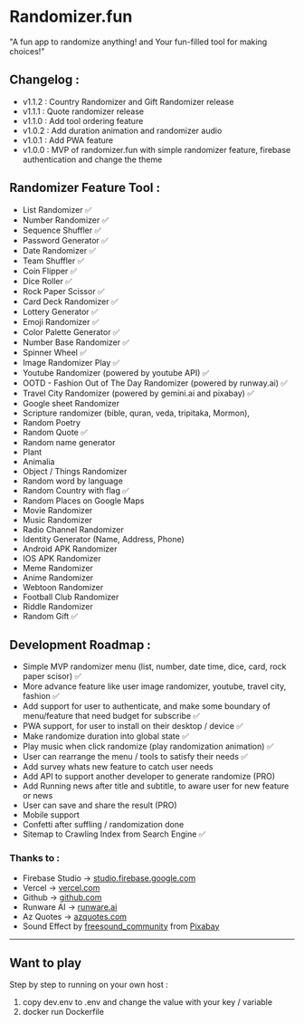 # Randomizer.fun

"A fun app to randomize anything! and Your fun-filled tool for making choices!"

## Changelog :

- v1.1.2 : Country Randomizer and Gift Randomizer release
- v1.1.1 : Quote randomizer release
- v1.1.0 : Add tool ordering feature
- v1.0.2 : Add duration animation and randomizer audio
- v1.0.1 : Add PWA feature
- v1.0.0 : MVP of randomizer.fun with simple randomizer feature, firebase authentication and change the theme

## Randomizer Feature Tool :

- List Randomizer ✅
- Number Randomizer ✅
- Sequence Shuffler ✅
- Password Generator ✅
- Date Randomizer ✅
- Team Shuffler ✅
- Coin Flipper ✅
- Dice Roller ✅
- Rock Paper Scissor ✅
- Card Deck Randomizer ✅
- Lottery Generator ✅
- Emoji Randomizer ✅
- Color Palette Generator ✅
- Number Base Randomizer ✅
- Spinner Wheel ✅
- Image Randomizer Play ✅
- Youtube Randomizer (powered by youtube API) ✅
- OOTD - Fashion Out of The Day Randomizer (powered by runway.ai) ✅
- Travel City Randomizer (powered by gemini.ai and pixabay) ✅
- Google sheet Randomizer
- Scripture randomizer (bible, quran, veda, tripitaka, Mormon),
- Random Poetry
- Random Quote ✅
- Random name generator
- Plant
- Animalia
- Object / Things Randomizer
- Random word by language
- Random Country with flag ✅
- Random Places on Google Maps
- Movie Randomizer
- Music Randomizer
- Radio Channel Randomizer
- Identity Generator (Name, Address, Phone)
- Android APK Randomizer
- IOS APK Randomizer
- Meme Randomizer
- Anime Randomizer
- Webtoon Randomizer
- Football Club Randomizer
- Riddle Randomizer
- Random Gift ✅

## Development Roadmap :

- Simple MVP randomizer menu (list, number, date time, dice, card, rock paper scisor) ✅
- More advance feature like user image randomizer, youtube, travel city, fashion ✅
- Add support for user to authenticate, and make some boundary of menu/feature that need budget for subscribe ✅
- PWA support, for user to install on their desktop / device ✅
- Make randomize duration into global state ✅
- Play music when click randomize (play randomization animation) ✅
- User can rearrange the menu / tools to satisfy their needs ✅
- Add survey whats new feature to catch user needs 
- Add API to support another developer to generate randomize (PRO) 
- Add Running news after title and subtitle, to aware user for new feature or news
- User can save and share the result (PRO)
- Mobile support
- Confetti after suffling / randomization done
- Sitemap to Crawling Index from Search Engine ✅

### Thanks to :

- Firebase Studio → [studio.firebase.google.com](https://studio.firebase.google.com)
- Vercel → [vercel.com](https://vercel.com)
- Github → [github.com](https://github.com)
- Runware AI → [runware.ai](https://runware.ai)
- Az Quotes → [azquotes.com](https://azquotes.com)
- Sound Effect by [freesound_community](https://pixabay.com/id/users/freesound_community-46691455/?utm_source=link-attribution&utm_medium=referral&utm_campaign=music&utm_content=63590 "freesound_community") from [Pixabay](https://pixabay.com/sound-effects/037766-8039s-synth-67009/)


---
## Want to play

Step by step to running on your own host :

1. copy dev.env to .env and change the value with your key / variable
2. docker run Dockerfile
